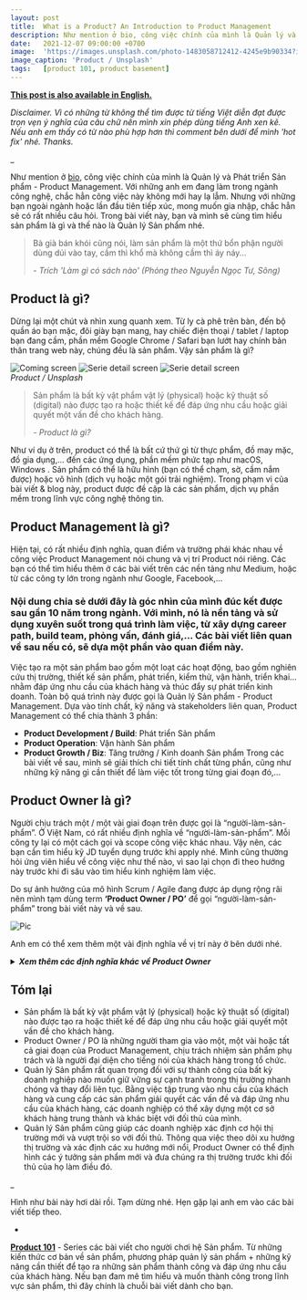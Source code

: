 ```yaml
---
layout: post
title:  What is a Product? An Introduction to Product Management 
description: Như mention ở bio, công việc chính của mình là Quản lý và Phát triển Sản phẩm - Product Management. Với những anh em đang làm trong ngành công nghệ, chắc hẳn công việc này không mới hay lạ lẫm. Nhưng với những bạn ngoài ngành hoặc lần đầu tiên tiếp xúc, mong muốn gia nhập, chắc hẳn sẽ có rất nhiều câu hỏi. Trong bài viết này, bạn và  mình sẽ cùng tìm hiểu sản phẩm là gì và thế nào là Quản lý Sản phẩm nhé.
date:   2021-12-07 09:00:00 +0700
image:  'https://images.unsplash.com/photo-1483058712412-4245e9b90334?ixlib=rb-4.0.3&ixid=MnwxMjA3fDB8MHxwaG90by1wYWdlfHx8fGVufDB8fHx8&auto=format&fit=crop&w=2670&q=80'
image_caption: 'Product / Unsplash'
tags:   [product 101, product basement]
---
```


**[This post is also available in English.]()**

*Disclaimer. Vì có những từ không thể tìm được từ tiếng Việt diễn đạt được trọn vẹn ý nghĩa của câu chữ nên mình xin phép dùng tiếng Anh xen kẽ. Nếu anh em thấy có từ nào phù hợp hơn thì comment bên dưới để mình 'hot fix' nhé. Thanks.*

_

Như mention ở [bio](/about), công việc chính của mình là Quản lý và Phát triển Sản phẩm - Product Management. Với những anh em đang làm trong ngành công nghệ, chắc hẳn công việc này không mới hay lạ lẫm. Nhưng với những bạn ngoài ngành hoặc lần đầu tiên tiếp xúc, mong muốn gia nhập, chắc hẳn sẽ có rất nhiều câu hỏi. Trong bài viết này, bạn và  mình sẽ cùng tìm hiểu sản phẩm là gì và thế nào là Quản lý Sản phẩm nhé.

> Bà già bán khói cũng nói, làm sản phẩm là một thứ bổn phận người dùng dúi vào tay, cầm thì khổ mà không cầm thì áy náy...
>
> <cite>- Trích *'Làm gì có sách nào'* (Phỏng theo *Nguyễn Ngọc Tư, Sông*)</cite>

## Product là gì?

Dừng lại một chút và nhìn xung quanh xem. Từ ly cà phê trên bàn, đến bộ quần áo bạn mặc, đôi giày bạn mang, hay chiếc điện thoại / tablet / laptop bạn đang cầm, phần mềm Google Chrome / Safari bạn lướt hay chính bản thân trang web này, chúng đều là sản phẩm. Vậy sản phẩm là gì?

<div class="gallery-box">
  <div class="gallery">
    <img src="https://images.unsplash.com/photo-1602143407151-7111542de6e8?ixlib=rb-4.0.3&ixid=MnwxMjA3fDB8MHxwaG90by1wYWdlfHx8fGVufDB8fHx8&auto=format&fit=crop&w=1287&q=80" loading="lazy" alt="Coming screen">
    <img src="https://images.unsplash.com/photo-1503602642458-232111445657?ixlib=rb-4.0.3&ixid=MnwxMjA3fDB8MHxwaG90by1wYWdlfHx8fGVufDB8fHx8&auto=format&fit=crop&w=1287&q=80" loading="lazy" alt="Serie detail screen">
    <img src="https://images.unsplash.com/photo-1583394838336-acd977736f90?ixlib=rb-4.0.3&ixid=MnwxMjA3fDB8MHxwaG90by1wYWdlfHx8fGVufDB8fHx8&auto=format&fit=crop&w=1284&q=80" loading="lazy" alt="Serie detail screen">
  </div>
  <em>Product / Unsplash</a></em>
</div>

> Sản phẩm là bất kỳ vật phẩm vật lý (physical) hoặc kỹ thuật số (digital) nào được tạo ra hoặc thiết kế để đáp ứng nhu cầu hoặc giải quyết một vấn đề cho khách hàng.
>
> <cite>- Product là gì?</cite>

Như ví dụ ở trên, product có thể là bất cứ thứ gì từ thực phẩm, đồ may mặc, đồ gia dụng,... đến các ứng dụng, phần mềm phức tạp như macOS, Windows . Sản phẩm có thể là hữu hình (bạn có thể chạm, sờ, cầm nắm được) hoặc vô hình (dịch vụ hoặc một gói trải nghiệm).
Trong phạm vi của bài viết & blog này, product được đề cập là các sản phẩm, dịch vụ phần mềm trong lĩnh vực công nghệ thông tin.

## Product Management là gì?

Hiện tại, có rất nhiều định nghĩa, quan điểm và trường phái khác nhau về công việc Product Management nói chung và vị trí Product nói riêng. Các bạn có thể tìm hiểu thêm ở các bài viết trên các nền tảng như Medium, hoặc từ các công ty lớn trong ngành như Google, Facebook,...

### Nội dung chia sẻ dưới đây là góc nhìn của mình đúc kết được sau gần 10 năm trong ngành. Với mình, nó là nền tảng và sử dụng xuyên suốt trong quá trình làm việc, từ xây dựng career path, build team, phỏng vấn, đánh giá,... Các bài viết liên quan về sau nếu có, sẽ dựa một phần vào quan điểm này.

Việc tạo ra một sản phẩm bao gồm một loạt các hoạt động, bao gồm nghiên cứu thị trường, thiết kế sản phẩm, phát triển, kiểm thử, vận hành, triển khai… nhằm đáp ứng nhu cầu của khách hàng và thúc đẩy sự phát triển kinh doanh.  Toàn bộ quá trình này được gọi là Quản lý Sản phẩm - Product Management.
Dựa vào tính chất, kỹ năng và stakeholders liên quan, Product Management có thể chia thành 3 phần:
- **Product Development / Build**: Phát triển Sản phẩm
- **Product Operation**: Vận hành Sản phẩm
- **Product Growth / Biz**: Tăng trưởng / Kinh doanh Sản phẩm
Trong các bài viết về sau, mình sẽ giải thích chi tiết tính chất từng phần, cũng như những kỹ năng gì cần thiết để làm việc tốt trong từng giai đoạn đó,...

## Product Owner là gì? 

Người chịu trách một / một vài giai đoạn trên được gọi là “người-làm-sản-phẩm”. 
Ở Việt Nam, có rất nhiều định nghĩa về “người-làm-sản-phẩm”. Mỗi công ty lại có một cách gọi và scope công việc khác nhau. Vậy nên, các bạn cần tìm hiểu kỹ JD tuyển dụng trước khi apply nhé. Mình cũng thường hỏi ứng viên hiểu về công việc như thế nào, vì sao lại chọn đi theo hướng này trước khi đi sâu vào tìm hiểu kinh nghiệm làm việc.

Do sự ảnh hưởng của mô hình Scrum / Agile đang được áp dụng rộng rãi nên mình tạm dùng term **‘Product Owner / PO’** để gọi “người-làm-sản-phẩm” trong bài viết này và về sau.

![Pic](https://images.unsplash.com/photo-1512941937669-90a1b58e7e9c?ixlib=rb-4.0.3&ixid=MnwxMjA3fDB8MHxwaG90by1wYWdlfHx8fGVufDB8fHx8&auto=format&fit=crop&w=2670&q=80#wide)

Anh em có thể xem thêm một vài định nghĩa về vị trí này ở bên dưới nhé.
<details> <summary><b><i>Xem thêm các định nghĩa khác về Product Owner</i></b></summary>

- <b>Định nghĩa 1</b> - Product Owner là người chịu trách nhiệm tối đa hóa giá trị của sản phẩm từ thành quả làm việc của Scrum Team, để làm được việc này, PO cần làm việc với Scrum Team, các bộ phận khác trong tổ chức. (1) <br>
- <b>Định nghĩa 2</b> - Product Owner - một thành viên của nhóm phát triển sản phẩm. PO tham dự các cuộc họp Scrum hàng ngày và đánh giá mức độ ưu tiên của các item trong Product Backlog. PO cần đảm bảo Development Team có thể làm việc hiệu quả và đúng mục tiêu. (2) <br>
- <b>Định nghĩa 3</b> - Product Owner đóng vai trò là người đại diện và là đứng ra bảo vệ quyền lợi khách hàng trước Development Team. (3) <br>
- <b>Định nghĩa 4</b> - Product Owner là người giám sát, điều phối công việc và chịu trách nhiệm giải đáp các thắc mắc của Development Team. (4) <br>
- <b>Định nghĩa 5</b> - Product Owner là người sở hữu sản phẩm, đóng vai trò như mini-CEO và có quyền quyết định mọi thứ liên quan đến sản phẩm để đạt mục tiêu kinh doanh của tổ chức. (5) <br>
- <b>Định nghĩa ...</b> - thôi, 5 cái là quá nhiều rồi, chắc tạm dừng ở đây nha. 

Source:
*(1) scrum.org*
*(2), (3), (4) productplan.com*
*(5) itviec.com*
</details>

## Tóm lại

- Sản phẩm là bất kỳ vật phẩm vật lý (physical) hoặc kỹ thuật số (digital) nào được tạo ra hoặc thiết kế để đáp ứng nhu cầu hoặc giải quyết một vấn đề cho khách hàng.
- Product Owner / PO là những người tham gia vào một, một vài hoặc tất cả giai đoạn của Product Management, chịu trách nhiệm sản phẩm phụ trách và là người đại diện cho tiếng nói của khách hàng trong tổ chức.
- Quản lý Sản phẩm rất quan trọng đối với sự thành công của bất kỳ doanh nghiệp nào muốn giữ vững sự cạnh tranh trong thị trường nhanh chóng và thay đổi liên tục. Bằng việc tập trung vào nhu cầu của khách hàng và cung cấp các sản phẩm giải quyết các vấn đề và đáp ứng nhu cầu của khách hàng, các doanh nghiệp có thể xây dựng một cơ sở khách hàng trung thành và khác biệt với đối thủ của mình.
- Quản lý Sản phẩm cũng giúp các doanh nghiệp xác định cơ hội thị trường mới và vượt trội so với đối thủ. Thông qua việc theo dõi xu hướng thị trường và xác định các xu hướng mới nổi, Product Owner có thể định hình các ý tưởng sản phẩm mới và đưa chúng ra thị trường trước khi đối thủ của họ làm điều đó.

_

Hình như bài này hơi dài rồi. Tạm dừng nhé. Hẹn gặp lại anh em vào các bài viết tiếp theo.

-

**[Product 101](/tags/?tag=product+101)** - Series các bài viết cho người chơi hệ Sản phẩm. Từ những kiến thức cơ bản về sản phẩm, phương pháp quản lý sản phẩm + những kỹ năng cần thiết để tạo ra những sản phẩm thành công và đáp ứng nhu cầu của khách hàng. Nếu bạn đam mê tìm hiểu và muốn thành công trong lĩnh vực sản phẩm, thì đây chính là chuỗi bài viết dành cho bạn.

